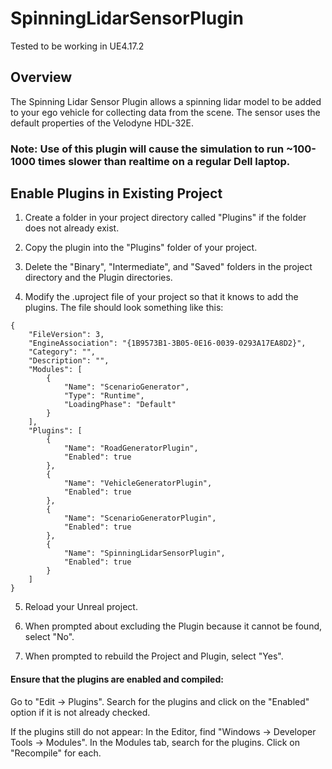 # SpinningLidarSensorPlugin
Tested to be working in UE4.17.2

## Overview
The Spinning Lidar Sensor Plugin allows a spinning lidar model to be added to your ego vehicle for collecting data from the scene. The sensor uses the default properties of the Velodyne HDL-32E.
### Note: Use of this plugin will cause the simulation to run ~100-1000 times slower than realtime on a regular Dell laptop.

## Enable Plugins in Existing Project

1. Create a folder in your project directory called "Plugins" if the folder does not already exist.

2. Copy the plugin into the "Plugins" folder of your project.

3. Delete the "Binary", "Intermediate", and "Saved" folders in the project directory and the Plugin directories.

4. Modify the .uproject file of your project so that it knows to add the plugins. The file should look something like this:
~~~
{
	"FileVersion": 3,
	"EngineAssociation": "{1B9573B1-3B05-0E16-0039-0293A17EA8D2}",
	"Category": "",
	"Description": "",
	"Modules": [
		{
			"Name": "ScenarioGenerator",
			"Type": "Runtime",
			"LoadingPhase": "Default"
		}
	],
	"Plugins": [
		{
			"Name": "RoadGeneratorPlugin",
			"Enabled": true
		},
		{
			"Name": "VehicleGeneratorPlugin",
			"Enabled": true
		},
		{
			"Name": "ScenarioGeneratorPlugin",
			"Enabled": true
		},
		{
			"Name": "SpinningLidarSensorPlugin",
			"Enabled": true
		}
	]
}
~~~

5. Reload your Unreal project.

6. When prompted about excluding the Plugin because it cannot be found, select "No".

7. When prompted to rebuild the Project and Plugin, select "Yes".

#### Ensure that the plugins are enabled and compiled:
Go to "Edit -> Plugins". Search for the plugins and click on the "Enabled" option if it is not already checked.

If the plugins still do not appear: In the Editor, find "Windows -> Developer Tools -> Modules". In the Modules tab, search for the plugins. Click on "Recompile" for each.
